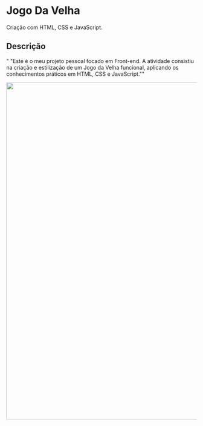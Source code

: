# Jogo Da Velha

Criação com HTML, CSS e JavaScript.

## Descrição

" "Este é o meu projeto pessoal focado em Front-end. A atividade consistiu na criação e estilização de um Jogo da Velha funcional, aplicando os conhecimentos práticos em HTML, CSS e JavaScript.""

<div align="center">
 <img width="1283" height="890" alt="Captura de tela 2025-10-19 111501" src="https://github.com/user-attachments/assets/4bfd360d-b58a-44c5-88b0-bc740ea0881f" />

